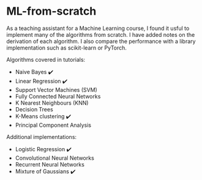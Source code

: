 # ML-from-scratch
As a teaching assistant for a Machine Learning course, I found it usful to implement many of the algorithms from scratch. I have added notes on the derivation of each algorithm. I also compare the performance with a library implementation such as scikit-learn or PyTorch.

Algorithms covered in tutorials:
- Naive Bayes :heavy_check_mark:
- Linear Regression :heavy_check_mark:
- Support Vector Machines (SVM)
- Fully Connected Neural Networks
- K Nearest Neighbours (KNN)
- Decision Trees
- K-Means clustering :heavy_check_mark:
- Principal Component Analysis

Additional implementations:
- Logistic Regression :heavy_check_mark:
- Convolutional Neural Networks
- Recurrent Neural Networks
- Mixture of Gaussians :heavy_check_mark:
